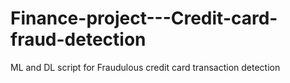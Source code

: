 # Finance-project---Credit-card-fraud-detection
ML and DL script for Fraudulous credit card transaction detection
